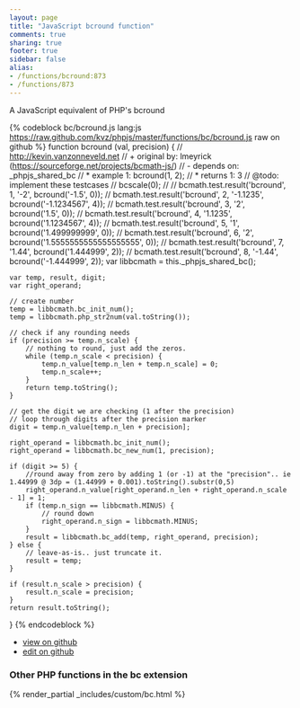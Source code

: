 ```yaml
---
layout: page
title: "JavaScript bcround function"
comments: true
sharing: true
footer: true
sidebar: false
alias:
- /functions/bcround:873
- /functions/873
---
```

<!-- Generated by Rakefile:build -->
A JavaScript equivalent of PHP's bcround

{% codeblock bc/bcround.js lang:js https://raw.github.com/kvz/phpjs/master/functions/bc/bcround.js raw on github %}
function bcround (val, precision) {
    // http://kevin.vanzonneveld.net
    // +   original by: lmeyrick (https://sourceforge.net/projects/bcmath-js/)
    // -    depends on: _phpjs_shared_bc
    // *     example 1: bcround(1, 2);
    // *     returns 1: 3
    //  @todo: implement these testcases
    //        bcscale(0);
    //
    //        bcmath.test.result('bcround', 1, '-2', bcround('-1.5', 0));
    //        bcmath.test.result('bcround', 2, '-1.1235', bcround('-1.1234567', 4));
    //        bcmath.test.result('bcround', 3, '2', bcround('1.5', 0));
    //        bcmath.test.result('bcround', 4, '1.1235', bcround('1.1234567', 4));
    //        bcmath.test.result('bcround', 5, '1', bcround('1.499999999', 0));
    //        bcmath.test.result('bcround', 6, '2', bcround('1.5555555555555555555', 0));
    //        bcmath.test.result('bcround', 7, '1.44', bcround('1.444999', 2));
    //        bcmath.test.result('bcround', 8, '-1.44', bcround('-1.444999', 2));
    var libbcmath = this._phpjs_shared_bc();

    var temp, result, digit;
    var right_operand;

    // create number
    temp = libbcmath.bc_init_num();
    temp = libbcmath.php_str2num(val.toString());

    // check if any rounding needs
    if (precision >= temp.n_scale) {
        // nothing to round, just add the zeros.
        while (temp.n_scale < precision) {
            temp.n_value[temp.n_len + temp.n_scale] = 0;
            temp.n_scale++;
        }
        return temp.toString();
    }

    // get the digit we are checking (1 after the precision)
    // loop through digits after the precision marker
    digit = temp.n_value[temp.n_len + precision];

    right_operand = libbcmath.bc_init_num();
    right_operand = libbcmath.bc_new_num(1, precision);

    if (digit >= 5) {
        //round away from zero by adding 1 (or -1) at the "precision".. ie 1.44999 @ 3dp = (1.44999 + 0.001).toString().substr(0,5)
        right_operand.n_value[right_operand.n_len + right_operand.n_scale - 1] = 1;
        if (temp.n_sign == libbcmath.MINUS) {
            // round down
            right_operand.n_sign = libbcmath.MINUS;
        }
        result = libbcmath.bc_add(temp, right_operand, precision);
    } else {
        // leave-as-is.. just truncate it.
        result = temp;
    }

    if (result.n_scale > precision) {
        result.n_scale = precision;
    }
    return result.toString();
}
{% endcodeblock %}

 - [view on github](https://github.com/kvz/phpjs/blob/master/functions/bc/bcround.js)
 - [edit on github](https://github.com/kvz/phpjs/edit/master/functions/bc/bcround.js)

### Other PHP functions in the bc extension
{% render_partial _includes/custom/bc.html %}
